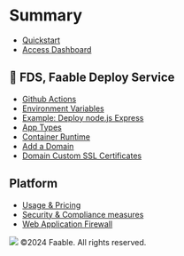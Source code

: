 # Summary​

- [Quickstart](README.md)
- [Access Dashboard](https://www.faable.com/dashboard)

## 🚀 FDS, Faable Deploy Service

- [Github Actions](fds/github-actions.md)
- [Environment Variables](fds/env.md)
- [Example: Deploy node.js Express](fds/guide-express.md)
- [App Types](fds/container-types.md)
- [Container Runtime](fds/runtime.md)
- [Add a Domain](fds/domain-configure.md)
- [Domain Custom SSL Certificates](fds/domain-custom-ssl-certificates.md)

## Platform

- [Usage & Pricing](platform/pricing.md)
- [Security & Compliance measures](platform/security-compliance.md)
- [Web Application Firewall](platform/security-waf.md)

![](https://www.faable.com/logo/Wide.png)
©2024 Faable. All rights reserved.
